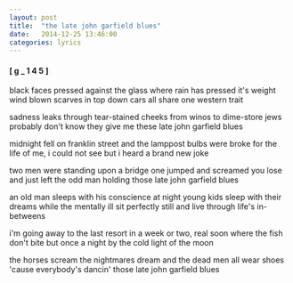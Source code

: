 ```yaml
---
layout: post
title:  "the late john garfield blues"
date:   2014-12-25 13:46:00
categories: lyrics
---
```


#### [ g _ 1 4 5 ]

black faces pressed against the glass
where rain has pressed it's weight
wind blown scarves in top down cars
all share one western trait

sadness leaks through tear-stained cheeks
from winos to dime-store jews
probably don't know they give me
these late john garfield blues

midnight fell on franklin street
and the lamppost bulbs were broke
for the life of me, i could not see
but i heard a brand new joke

two men were standing upon a bridge
one jumped and screamed you lose
and just left the odd man holding
those late john garfield blues

an old man sleeps with his conscience at night
young kids sleep with their dreams
while the mentally ill sit perfectly still
and live through life's in-betweens

i'm going away to the last resort
in a week or two, real soon
where the fish don't bite but once a night
by the cold light of the moon

the horses scream the nightmares dream
and the dead men all wear shoes
'cause everybody's dancin'
those late john garfield blues

